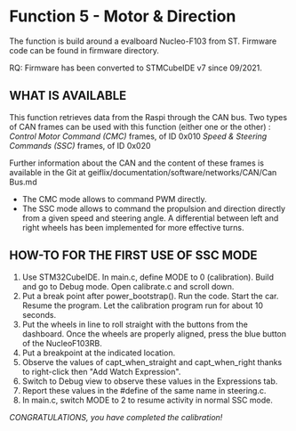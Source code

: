 # Function 5 - Motor & Direction 

The function is build around a evalboard Nucleo-F103 from ST. Firmware code can be found in firmware directory.

RQ: Firmware has been converted to STMCubeIDE v7 since 09/2021. 

## WHAT IS AVAILABLE

This function retrieves data from the Raspi through the CAN bus. Two types of CAN frames can be used with this function (either one or the other) : 
*Control Motor Command (CMC)* frames, of ID 0x010
*Speed & Steering Commands (SSC)* frames, of ID 0x020  
  
Further information about the CAN and the content of these frames is available in the Git at geiflix/documentation/software/networks/CAN/Can Bus.md

* The CMC mode allows to command PWM directly.
* The SSC mode allows to command the propulsion and direction directly from a given speed and steering angle. A differential between left and right wheels has been implemented for more effective turns.

## HOW-TO FOR THE FIRST USE OF SSC MODE  

1. Use STM32CubeIDE. In main.c, define MODE to 0 (calibration). Build and go to Debug mode. Open calibrate.c and scroll down.
2. Put a break point after power_bootstrap(). Run the code. Start the car. Resume the program. Let the calibration program run for about 10 seconds.
3. Put the wheels in line to roll straight with the buttons from the dashboard. Once the wheels are properly aligned, press the blue button of the NucleoF103RB.
4. Put a breakpoint at the indicated location.
5. Observe the values of capt_when_straight and capt_when_right thanks to right-click then "Add Watch Expression".
6. Switch to Debug view to observe these values in the Expressions tab.
7. Report these values in the #define of the same name in steering.c.
8. In main.c, switch MODE to 2 to resume activity in normal SSC mode.   

*CONGRATULATIONS, you have completed the calibration!*
